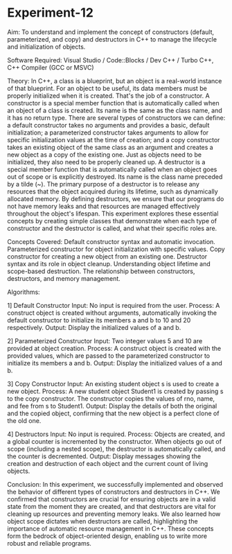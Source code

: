 # Experiment-12

Aim: To understand and implement the concept of constructors (default, parameterized, and copy) and destructors in C++ to manage the lifecycle and initialization of objects.

Software Required: Visual Studio / Code::Blocks / Dev C++ / Turbo C++, C++ Compiler (GCC or MSVC)

Theory: In C++, a class is a blueprint, but an object is a real-world instance of that blueprint. For an object to be useful, its data members must be properly initialized when it is created. That's the job of a constructor. A constructor is a special member function that is automatically called when an object of a class is created. Its name is the same as the class name, and it has no return type. There are several types of constructors we can define: a default constructor takes no arguments and provides a basic, default initialization; a parameterized constructor takes arguments to allow for specific initialization values at the time of creation; and a copy constructor takes an existing object of the same class as an argument and creates a new object as a copy of the existing one.
Just as objects need to be initialized, they also need to be properly cleaned up. A destructor is a special member function that is automatically called when an object goes out of scope or is explicitly destroyed. Its name is the class name preceded by a tilde (~). The primary purpose of a destructor is to release any resources that the object acquired during its lifetime, such as dynamically allocated memory. By defining destructors, we ensure that our programs do not have memory leaks and that resources are managed effectively throughout the object's lifespan. This experiment explores these essential concepts by creating simple classes that demonstrate when each type of constructor and the destructor is called, and what their specific roles are.

Concepts Covered:
Default constructor syntax and automatic invocation.
Parameterized constructor for object initialization with specific values.
Copy constructor for creating a new object from an existing one.
Destructor syntax and its role in object cleanup.
Understanding object lifetime and scope-based destruction.
The relationship between constructors, destructors, and memory management.

Algorithms:

1] Default Constructor
    Input: No input is required from the user.
    Process: A construct object is created without arguments, automatically invoking the default constructor to initialize its members a and b to 10 and 20 respectively.
    Output: Display the initialized values of a and b.

2] Parameterized Constructor
    Input: Two integer values 5 and 10 are provided at object creation.
    Process: A construct object is created with the provided values, which are passed to the parameterized constructor to initialize its members a and b.
    Output: Display the initialized values of a and b.

3] Copy Constructor
    Input: An existing student object s is used to create a new object.
    Process: A new student object Student1 is created by passing s to the copy constructor. The constructor copies the values of rno, name, and fee from s to Student1.
    Output: Display the details of both the original and the copied object, confirming that the new object is a perfect clone of the old one.

4] Destructors
    Input: No input is required.
    Process: Objects are created, and a global counter is incremented by the constructor. When objects go out of scope (including a nested scope), the destructor is automatically called, and the counter is decremented.
    Output: Display messages showing the creation and destruction of each object and the current count of living objects.

Conclusion: In this experiment, we successfully implemented and observed the behavior of different types of constructors and destructors in C++. We confirmed that constructors are crucial for ensuring objects are in a valid state from the moment they are created, and that destructors are vital for cleaning up resources and preventing memory leaks. We also learned how object scope dictates when destructors are called, highlighting the importance of automatic resource management in C++. These concepts form the bedrock of object-oriented design, enabling us to write more robust and reliable programs.
